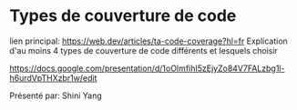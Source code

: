 # Types de couverture de code

lien principal: https://web.dev/articles/ta-code-coverage?hl=fr
Explication d'au moins 4 types de couverture de code différents et lesquels choisir

https://docs.google.com/presentation/d/1oOImfihI5zEjyZo84V7FALzbg1l-h6urdVpTHXzbr1w/edit

Présenté par: Shini Yang
